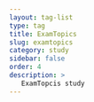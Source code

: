 ```yaml
---
layout: tag-list
type: tag
title: ExamTopics
slug: examtopics
category: study
sidebar: false
order: 4
description: >
   ExamTopcis study
---
```

